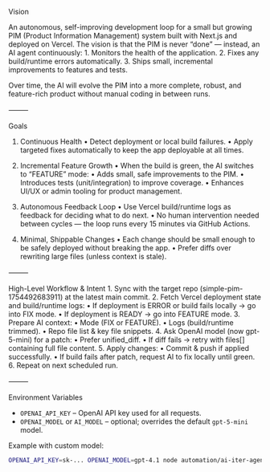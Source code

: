 
Vision

An autonomous, self-improving development loop for a small but growing PIM (Product Information Management) system built with Next.js and deployed on Vercel.
The vision is that the PIM is never “done” — instead, an AI agent continuously:
	1.	Monitors the health of the application.
	2.	Fixes any build/runtime errors automatically.
	3.	Ships small, incremental improvements to features and tests.

Over time, the AI will evolve the PIM into a more complete, robust, and feature-rich product without manual coding in between runs.

⸻

Goals

1. Continuous Health
	•	Detect deployment or local build failures.
	•	Apply targeted fixes automatically to keep the app deployable at all times.

2. Incremental Feature Growth
	•	When the build is green, the AI switches to “FEATURE” mode:
	•	Adds small, safe improvements to the PIM.
	•	Introduces tests (unit/integration) to improve coverage.
	•	Enhances UI/UX or admin tooling for product management.

3. Autonomous Feedback Loop
	•	Use Vercel build/runtime logs as feedback for deciding what to do next.
	•	No human intervention needed between cycles — the loop runs every 15 minutes via GitHub Actions.

4. Minimal, Shippable Changes
	•	Each change should be small enough to be safely deployed without breaking the app.
	•	Prefer diffs over rewriting large files (unless context is stale).

⸻

High-Level Workflow & Intent
	1.	Sync with the target repo (simple-pim-1754492683911) at the latest main commit.
	2.	Fetch Vercel deployment state and build/runtime logs:
	•	If deployment is ERROR or build fails locally → go into FIX mode.
	•	If deployment is READY → go into FEATURE mode.
	3.	Prepare AI context:
	•	Mode (FIX or FEATURE).
	•	Logs (build/runtime trimmed).
	•	Repo file list & key file snippets.
	4.	Ask OpenAI model (now gpt-5-mini) for a patch:
	•	Prefer unified_diff.
	•	If diff fails → retry with files[] containing full file content.
	5.	Apply changes:
	•	Commit & push if applied successfully.
	•	If build fails after patch, request AI to fix locally until green.
	6.	Repeat on next scheduled run.


⸻

Environment Variables

- `OPENAI_API_KEY` – OpenAI API key used for all requests.
- `OPENAI_MODEL` or `AI_MODEL` – optional; overrides the default `gpt-5-mini` model.

Example with custom model:

```bash
OPENAI_API_KEY=sk-... OPENAI_MODEL=gpt-4.1 node automation/ai-iter-agent.cjs
```
